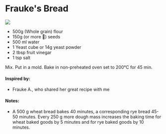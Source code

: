 # Frauke's Bread

![](../../images/fraukes_bread.png)

* 500g (Whole grain) flour
* 150g (or more 🙊) seeds
* 500 ml water
* 1 Yeast cube or 14g yeast powder
* 2 tbsp fruit vinegar
* 1 tsp salt

Mix. Put in a mold. Bake in non-preheated oven set to 200°C for 45 min.

#### Inspired by: 
* Frauke A., who shared her great recipe with me 

#### Notes:
* A 500 g wheat bread bakes 40 minutes, a corresponding rye bread 45-50 minutes. Every 250 g more dough mass increases the baking time for wheat baked goods by 5 minutes and for rye baked goods by 10 minutes. 
